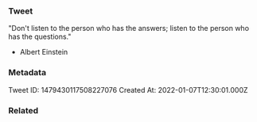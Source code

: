 ### Tweet
"Don't listen to the person who has the answers; listen to the person who has the questions." 

- Albert Einstein

### Metadata
Tweet ID: 1479430117508227076
Created At: 2022-01-07T12:30:01.000Z

### Related

